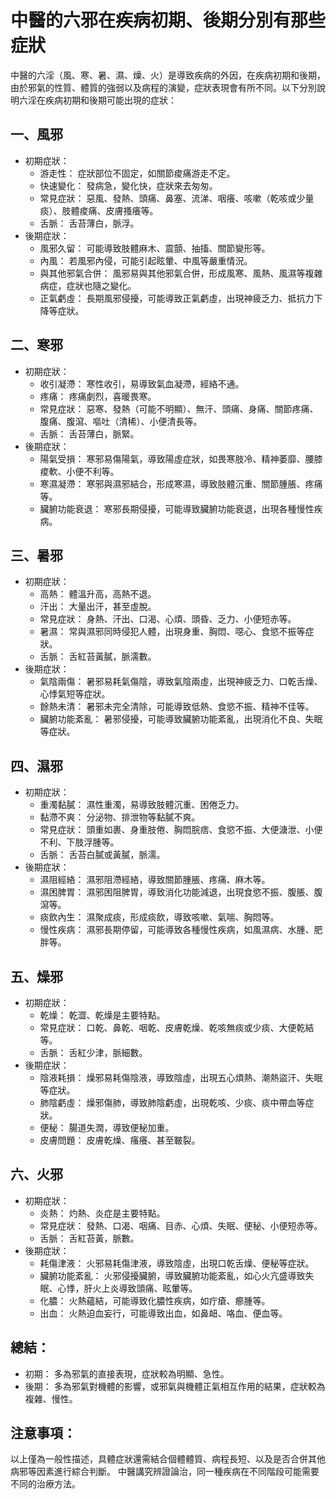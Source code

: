 # 中醫的六邪在疾病初期、後期分別有那些症狀

中醫的六淫（風、寒、暑、濕、燥、火）是導致疾病的外因，在疾病初期和後期，由於邪氣的性質、體質的強弱以及病程的演變，症狀表現會有所不同。以下分別說明六淫在疾病初期和後期可能出現的症狀：

## 一、風邪
- 初期症狀：
  - 游走性： 症狀部位不固定，如關節痠痛游走不定。
  - 快速變化： 發病急，變化快，症狀來去匆匆。
  - 常見症狀： 惡風、發熱、頭痛、鼻塞、流涕、咽癢、咳嗽（乾咳或少量痰）、肢體痠痛、皮膚搔癢等。
  - 舌脈： 舌苔薄白，脈浮。
- 後期症狀：
  - 風邪久留： 可能導致肢體麻木、震顫、抽搐、關節變形等。
  - 內風： 若風邪內侵，可能引起眩暈、中風等嚴重情況。
  - 與其他邪氣合併： 風邪易與其他邪氣合併，形成風寒、風熱、風濕等複雜病症，症狀也隨之變化。
  - 正氣虧虛： 長期風邪侵擾，可能導致正氣虧虛，出現神疲乏力、抵抗力下降等症狀。

## 二、寒邪
- 初期症狀：
  - 收引凝滯： 寒性收引，易導致氣血凝滯，經絡不通。
  - 疼痛： 疼痛劇烈，喜暖畏寒。
  - 常見症狀： 惡寒、發熱（可能不明顯）、無汗、頭痛、身痛、關節疼痛、腹痛、腹瀉、嘔吐（清稀）、小便清長等。
  - 舌脈： 舌苔薄白，脈緊。
- 後期症狀：
  - 陽氣受損： 寒邪易傷陽氣，導致陽虛症狀，如畏寒肢冷、精神萎靡、腰膝痠軟、小便不利等。
  - 寒濕凝滯： 寒邪與濕邪結合，形成寒濕，導致肢體沉重、關節腫脹、疼痛等。
  - 臟腑功能衰退： 寒邪長期侵擾，可能導致臟腑功能衰退，出現各種慢性疾病。

## 三、暑邪
- 初期症狀：
  - 高熱： 體溫升高，高熱不退。
  - 汗出： 大量出汗，甚至虛脫。
  - 常見症狀： 身熱、汗出、口渴、心煩、頭昏、乏力、小便短赤等。
  - 暑濕： 常與濕邪同時侵犯人體，出現身重、胸悶、噁心、食慾不振等症狀。
  - 舌脈： 舌紅苔黃膩，脈濡數。
- 後期症狀：
  - 氣陰兩傷： 暑邪易耗氣傷陰，導致氣陰兩虛，出現神疲乏力、口乾舌燥、心悸氣短等症狀。
  - 餘熱未清： 暑邪未完全清除，可能導致低熱、食慾不振、精神不佳等。
  - 臟腑功能紊亂： 暑邪侵擾，可能導致臟腑功能紊亂，出現消化不良、失眠等症狀。

## 四、濕邪
- 初期症狀：
  - 重濁黏膩： 濕性重濁，易導致肢體沉重、困倦乏力。
  - 黏滯不爽： 分泌物、排泄物等黏膩不爽。
  - 常見症狀： 頭重如裹、身重肢倦、胸悶脘痞、食慾不振、大便溏泄、小便不利、下肢浮腫等。
  - 舌脈： 舌苔白膩或黃膩，脈濡。
- 後期症狀：
  - 濕阻經絡： 濕邪阻滯經絡，導致關節腫脹、疼痛、麻木等。
  - 濕困脾胃： 濕邪困阻脾胃，導致消化功能減退，出現食慾不振、腹脹、腹瀉等。
  - 痰飲內生： 濕聚成痰，形成痰飲，導致咳嗽、氣喘、胸悶等。
  - 慢性疾病： 濕邪長期停留，可能導致各種慢性疾病，如風濕病、水腫、肥胖等。

## 五、燥邪
- 初期症狀：
  - 乾燥： 乾澀、乾燥是主要特點。
  - 常見症狀： 口乾、鼻乾、咽乾、皮膚乾燥、乾咳無痰或少痰、大便乾結等。
  - 舌脈： 舌紅少津，脈細數。
- 後期症狀：
  - 陰液耗損： 燥邪易耗傷陰液，導致陰虛，出現五心煩熱、潮熱盜汗、失眠等症狀。
  - 肺陰虧虛： 燥邪傷肺，導致肺陰虧虛，出現乾咳、少痰、痰中帶血等症狀。
  - 便秘： 腸道失潤，導致便秘加重。
  - 皮膚問題： 皮膚乾燥、瘙癢、甚至皸裂。

## 六、火邪
- 初期症狀：
  - 炎熱： 灼熱、炎症是主要特點。
  - 常見症狀： 發熱、口渴、咽痛、目赤、心煩、失眠、便秘、小便短赤等。
  - 舌脈： 舌紅苔黃，脈數。
- 後期症狀：
  - 耗傷津液： 火邪易耗傷津液，導致陰虛，出現口乾舌燥、便秘等症狀。
  - 臟腑功能紊亂： 火邪侵擾臟腑，導致臟腑功能紊亂，如心火亢盛導致失眠、心悸，肝火上炎導致頭痛、眩暈等。
  - 化膿： 火熱蘊結，可能導致化膿性疾病，如疔瘡、癤腫等。
  - 出血： 火熱迫血妄行，可能導致出血，如鼻衄、咯血、便血等。

## 總結：
- 初期： 多為邪氣的直接表現，症狀較為明顯、急性。
- 後期： 多為邪氣對機體的影響，或邪氣與機體正氣相互作用的結果，症狀較為複雜、慢性。

## 注意事項：
以上僅為一般性描述，具體症狀還需結合個體體質、病程長短、以及是否合併其他病邪等因素進行綜合判斷。
中醫講究辨證論治，同一種疾病在不同階段可能需要不同的治療方法。
